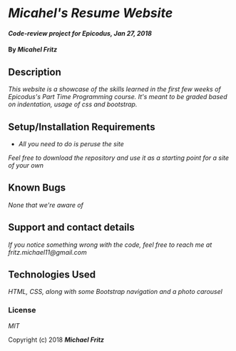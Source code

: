 # _Micahel's Resume Website_

#### _Code-review project for Epicodus, Jan 27, 2018_

#### By _**Micahel Fritz**_

## Description

_This website is a showcase of the skills learned in the first few weeks of Epicodus's Part Time Programming course. It's meant to be graded based on indentation, usage of css and bootstrap._

## Setup/Installation Requirements

* _All you need to do is peruse the site_


_Feel free to download the repository and use it as a starting point for a site of your own_

## Known Bugs

_None that we're aware of_

## Support and contact details

_If you notice something wrong with the code, feel free to reach me at fritz.michael11@gmail.com_

## Technologies Used

_HTML, CSS, along with some Bootstrap navigation and a photo carousel_

### License

*MIT*

Copyright (c) 2018 **_Michael Fritz_**
